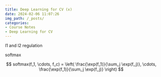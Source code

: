 ```yaml
---
title: Deep Learning for CV (x)
date: 2024-02-06 11:07:26
img_path: /_posts/
categories:
- Course Notes
- Deep Learning for CV
---
```


l1 and l2 regulation

softmax

$$
softmax(f_1, \cdots, f_c) = \left( \frac{\exp(f_1)}{\sum_j \exp(f_j)}, \cdots, \frac{\exp(f_1)}{\sum_j \exp(f_j)} \right)
$$